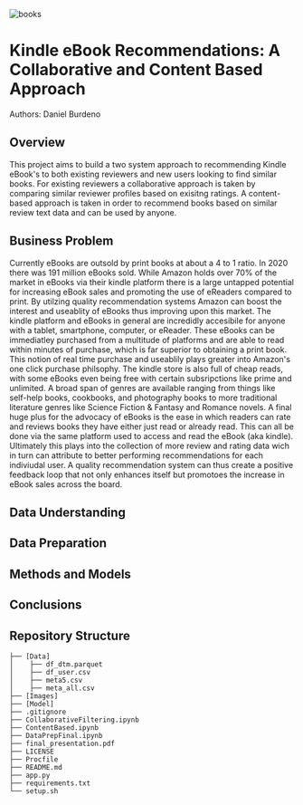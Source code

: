 ![books](https://github.com/danielburdeno/Kindle-Recommendations/blob/main/Images/ebooks.jpg)

# Kindle eBook Recommendations: A Collaborative and Content Based Approach
Authors: Daniel Burdeno


## Overview
This project aims to build a two system approach to recommending Kindle eBook's to both existing reviewers and new users looking to find similar books. For existing reviewers a collaborative approach is taken by comparing similar reviewer profiles based on exisitng ratings. A content-based approach is taken in order to recommend books based on similar review text data and can be used by anyone.

## Business Problem
Currently eBooks are outsold by print books at about a 4 to 1 ratio. In 2020 there was 191 million eBooks sold. While Amazon holds over 70% of the market in eBooks via their kindle platform there is a large untapped potential for increasing eBook sales and promoting the use of eReaders compared to print. By utilzing quality recommendation systems Amazon can boost the interest and useablity of eBooks thus improving upon this market. The kindle platform and eBooks in general are incredidly accesibile for anyone with a tablet, smartphone, computer, or eReader. These eBooks can be immediatley purchased from a multitude of platforms and are able to read within minutes of purchase, which is far superior to obtaining a print book. This notion of real time purchase and useablily plays greater into Amazon's one click purchase philsophy. The kindle store is also full of cheap reads, with some eBooks even being free with certain subsripctions like prime and unlimited. A broad span of genres are available ranging from things like self-help books, cookbooks, and photography books to more traditional literature genres like Science Fiction & Fantasy and Romance novels. A final huge plus for the advocacy of eBooks is the ease in which readers can rate and reviews books they have either just read or already read. This can all be done via the same platform used to access and read the eBook (aka kindle). Ultimately this plays into the collection of more review and rating data wich in turn can attribute to better performing recommendations for each indiviudal user. A quality recommendation system can thus create a positive feedback loop that not only enhances itself but promotoes the increase in eBook sales across the board.





## Data Understanding





## Data Preparation





## Methods and Models





## Conclusions



## Repository Structure
```
├── [Data]
│    ├── df_dtm.parquet
│    ├── df_user.csv
│    ├── meta5.csv
│    ├── meta_all.csv
├── [Images]
├── [Model]
├── .gitignore
├── CollaborativeFiltering.ipynb
├── ContentBased.ipynb
├── DataPrepFinal.ipynb
├── final_presentation.pdf
├── LICENSE
├── Procfile
├── README.md
├── app.py
├── requirements.txt
└── setup.sh
```
